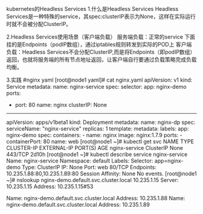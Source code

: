 kubernetes的Headless Services
1.什么是Headless Services
Headless Services是一种特殊的service，其spec:clusterIP表示为None，这样在实际运行时就不会被分配ClusterIP。

2.Headless Services使用场景（客户端负载）
服务端负载：正常的service 下面挂的是Endpoints（podIP数组），通过iptables规则转发到实际的POD上
客户端负载：Headless Services不会分配ClusterIP,而是将Endpoints（即podIP数组）返回，也就将服务端的所有节点地址返回，让客户端自行要通过负载策略完成负载均衡。

3.实践
#nginx yaml
[root@node1 yaml]#  cat  nginx.yaml
apiVersion: v1
kind: Service
metadata:
  name: nginx-service
spec:
  selector:
    app: nginx-demo
  ports:
  - port: 80
    name: nginx
  clusterIP: None
---
apiVersion: apps/v1beta1
kind: Deployment
metadata:
  name: nginx-dp
spec:
  serviceName: "nginx-service"
  replicas: 1
  template:
    metadata:
      labels:
        app: nginx-demo
    spec:
      containers:
      - name: nginx
        image: nginx:1.7.9
        ports:
        - containerPort: 80
          name: web
[root@node1 ~]# kubectl get svc
NAME            TYPE        CLUSTER-IP   EXTERNAL-IP   PORT(S)   AGE
nginx-service   ClusterIP   None         <none>        443/TCP   2d10h
[root@node1 ~]# kubectl describe  service nginx-service
Name:                   nginx-service
Namespace:              default
Labels:                 <none>
Selector:               app=nginx-demo
Type:                   ClusterIP
IP:                     None
Port:                   web     80/TCP
Endpoints:              10.235.1.88:80,10.235.1.89:80
Session Affinity:       None
No events.
[root@node1 ~]# nslookup nginx-demo.default.svc.cluster.local 10.235.1.15
Server:         10.235.1.15
Address:        10.235.1.15#53

Name:   nginx-demo.default.svc.cluster.local
Address: 10.235.1.88
Name:   nginx-demo.default.svc.cluster.local
Address: 10.235.1.89
